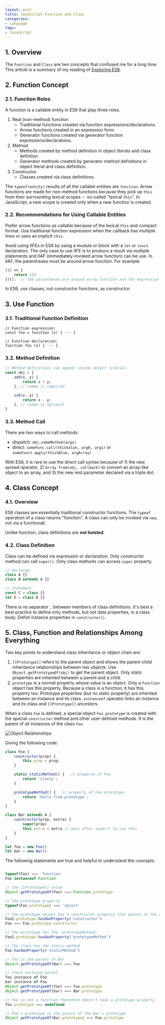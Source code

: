 ```yaml
---
layout: post
title: JavaScript Function and Class
categories:
- Language
tags:
- JavaScript
---
```


## 1. Overview 
The `Function` and `Class` are two concepts that confused me for a long time. This article is a summary of my reading of [Exploring ES6](http://exploringjs.com/es6.html). 

## 2. Function Concept
### 2.1. Function Roles
A function is a callable entity in ES6 that play three roles. 
1. Real (non-method) function
    * Traditional functions created via function expressions/declarations. 
    * Arrow functions created in an expression form. 
    * Generator functions created via generator function expressions/declarations. 
2. Method
    * Methods created by method definition in object literals and class defintion. 
    * Generator methods created by generator method definitions in object literal and class definition. 
3. Constructor
    * Classes created via class definitions. 

The `typeof(entity)` results of all the callable entities are `function`. Arrow functions are made for non-method functions because they pick up `this` from their surrounding lexical scopes -- so-called "lexical `this`". In JavaScript, a new scope is created only when a new function is created.   

### 2.2. Recommendations for Using Callable Entities
Prefer arrow functions as callable because of the lexical `this` and compact format. Use traditional function expression when the callback has multiple lines or uses an implicit `this`. 

Avoid using IIFEs in ES6 by using a module or block with a `let` or `const` declaration. The only case to use IIFE is to produce a result via multiple statements and IIAF (immediately-invoked arrow function) can be use. In IIAF, the parentheses must be around arrow function. For example: 
```JavaScript
(() => {
    return 123
})();  // the parantheses are around arrow function and the expression ended with a semicolon. 
```

In ES6, use classes, not constructor functions, as constructor. 

## 3. Use Function  
### 3.1. Traditional Function Definition
```
// Function expression:
const foo = function (x) { ··· }

// Function declaration:
function foo (x) { ··· }
```

### 3.2. Method Definition
```JavaScript
// Method definitions can appear inside object literals
const obj = {
    add(x, y) {
        return x + y;
    }, // comma is required

    sub(x, y) {
        return x - y;
    }, // comma is optional
}

```

### 3.3. Method Call 
There are two ways to call methods:
* dispatch: `obj.someMethod(args)`
* direct: `someFunc.call(thisValue, arg0, arg1)`  or `someFunct.apply(thisVAlue, argArray)` 

With ES6, it is rare to use the direct call syntax because of 1) the new spread operator, 2) `Array.from(obj, callback)` to convert an array-like object to an array, and 3) the new rest parameter declared via a triple dot. 

## 4. Class Concept
### 4.1. Overview
ES6 classes are essentially traditional constructor functions. The `typeof` operation of a class returns "function". A class can only be invoked via `new`, not via a functionall. 

Unlike function, class definitions are **not hoisted**.


### 4.2. Class Definition
Class can be defined via expression or declaration. Only constructor method can call `super()`. Only class methods can access `super` property. 

```JavaScript
// declared
class A {}
class B extends A {}

// statement 
const C = class {}
let E = class D {}
```

There is no separator `,` between members of class definitions. It's best a best practice to define only methods, but not data properties, in a class body. Defint instance properties in `constructor()`. 

## 5. Class, Function and Relationships Among Everything
Two key points to understand class inheritance or object chain are: 
1. `[[Prototype]]` refers to the parent object and shows the parent-child inheritance relationships between two objects. Use `Object.getPrototypeOf(obj)` to get the parent object.  Only static properties are inherited between a parent and a child. 
2.  `prototype` is a normal property whose value is an object. Only a `Function` object has this property. Because a class is a function, it has this property too. Prototype properties (but no static property) are inherited between an instance and its class. `instanceof` operator links an instance and its class and `[[Prototype]]` ancestors. 

When a class `Foo` is defined, a special object `Foo.prototype` is created with the special `constructor` method and other user-defined methods. It is the parent of all instances of the class `Foo`. 

![Object Relationships](http://exploringjs.com/es6/images/classes----methods_150dpi.png)

Giving the following code: 
```JavaScript
class Foo {
    constructor(prop) {
        this.prop = prop;
    }

    static staticMethod() {   // property of Foo
        return 'classy';
    }

    prototypeMethod() {   // property of Foo.prototype
        return 'hello from prototype';
    }
}

class Bar extends A {
    constructor(prop, extra) {
        super(prop)
        this.extra = extra // must after super() to use this
    }
}

let foo = new Foo()
let bar = new Bar()
```

The following statements are true and helpful to understand the concepts. 
```JavaScript 

typeof(Foo) === 'function'
Foo instanceof Function 

// the [[Prototype]] value
Object.getPrototypeOf(Foo) === Function.prototype

// the prototype property 
typeof(Foo.prototype) === 'object'

// the prototype object has a constructor property that points to the class itself
Foo2.prototype.hasOwnProperty('constructor')
Foo === Foo.prototype.constructor

// the prototype has the 'prototypeMethod'
Foo2.prototype.hasOwnProperty('prototypeMethod')

// the class has the static method
Foo.hasOwnProperty('staticMethod')

// Foo is the parent of Bar 
Object.getPrototypeOf(Bar) === Foo

// check instance parent
foo instance of Foo
bar instance of Foo
Object.getPrototypeOf(foo) === Foo.prototype
Object.getPrototypeOf(bar) === Bar.prototype

// foo is not a function therefore doesn't have a prototype property
foo.prototype === undefined

// Foo's prototype is the parent of the Bar's prototype
Object.getPrototypeOf(Bar.prototype) === Foo.prototype
```
